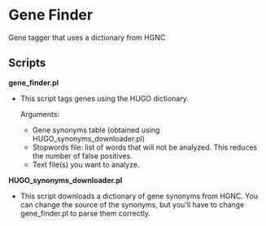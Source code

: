 Gene Finder
===========

Gene tagger that uses a dictionary from HGNC


Scripts
-------

**gene_finder.pl**
  -  This script tags genes using the HUGO dictionary.

        Arguments: 
        - Gene synonyms table (obtained using HUGO_synonyms_downloader.pl)
        - Stopwords file: list of words that will not be analyzed.
          This reduces the number of false positives.
        - Text file(s) you want to analyze.
                  

**HUGO_synonyms_downloader.pl** 
  - This script downloads a dictionary of gene synonyms
    from HGNC. You can change the source of the synonyms, 
    but you'll have to change gene_finder.pl to parse them
    correctly.
                
